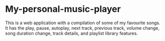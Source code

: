 # My-personal-music-player
This is a web application with a compilation of some of my favourite songs.
It has the play, pause, autoplay, next track, previous track, volume change, song duration change, track details, and playlist library features.
